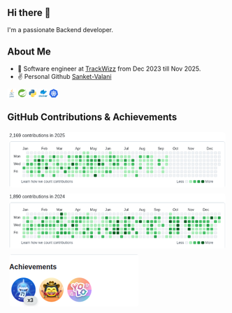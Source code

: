 ## Hi there 👋 

I'm a passionate Backend developer.

## About Me
- 🏢 Software engineer at [TrackWizz](https://www.trackwizz.com/) from Dec 2023 till Nov 2025.
- ✌️ Personal Github [Sanket-Valani](https://github.com/sanket-valani)

<code><img height="20" alt="Java" src="https://raw.githubusercontent.com/github/explore/5b3600551e122a3277c2c5368af2ad5725ffa9a1/topics/java/java.png"></code>
<code><img height="20" alt="Spring boot" src="https://raw.githubusercontent.com/github/explore/80688e429a7d4ef2fca1e82350fe8e3517d3494d/topics/spring-boot/spring-boot.png"></code>
<code><img height="20" alt="Python" src="https://raw.githubusercontent.com/github/explore/80688e429a7d4ef2fca1e82350fe8e3517d3494d/topics/python/python.png"></code>
<code><img height="20" alt="Docker" src="https://raw.githubusercontent.com/github/explore/80688e429a7d4ef2fca1e82350fe8e3517d3494d/topics/docker/docker.png"></code>
<code><img height="20" alt="K8s" src="https://raw.githubusercontent.com/github/explore/01ea2a586e5da744792d0ccfce2f68b861f29301/topics/kubernetes/kubernetes.png"></code>

## GitHub Contributions & Achievements
<div style="padding: 5px;">
  <img src="assets/contribution_graph_2025.png" alt="2025 Contribution Graph" style="border-radius: 5px;" />
</div>

<div style="padding: 5px;">
  <img src="assets/contribution_graph_2024.png" alt="2024 Contribution Graph" style="border-radius: 5px;" />
</div>

<div style="padding: 5px;">
  <img src="assets/achievements_screenshot.png" alt="GitHub Achievements" style="border-radius: 5px;" />
</div>



